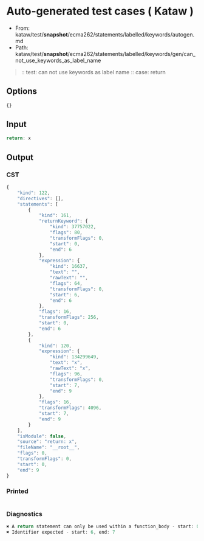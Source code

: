 # Auto-generated test cases ( Kataw )
- From: kataw/test/__snapshot__/ecma262/statements/labelled/keywords/autogen.md
- Path: kataw/test/__snapshot__/ecma262/statements/labelled/keywords/gen/can_not_use_keywords_as_label_name
> :: test: can not use keywords as label name
> :: case: return
## Options

`````js
{}
`````
## Input

`````js
return: x
`````
## Output

### CST

```javascript
{
    "kind": 122,
    "directives": [],
    "statements": [
        {
            "kind": 161,
            "returnKeyword": {
                "kind": 37757022,
                "flags": 80,
                "transformFlags": 0,
                "start": 0,
                "end": 6
            },
            "expression": {
                "kind": 16637,
                "text": "",
                "rawText": "",
                "flags": 64,
                "transformFlags": 0,
                "start": 6,
                "end": 6
            },
            "flags": 16,
            "transformFlags": 256,
            "start": 0,
            "end": 6
        },
        {
            "kind": 120,
            "expression": {
                "kind": 134299649,
                "text": "x",
                "rawText": "x",
                "flags": 96,
                "transformFlags": 0,
                "start": 7,
                "end": 9
            },
            "flags": 16,
            "transformFlags": 4096,
            "start": 7,
            "end": 9
        }
    ],
    "isModule": false,
    "source": "return: x",
    "fileName": "__root__",
    "flags": 0,
    "transformFlags": 0,
    "start": 0,
    "end": 9
}
```

### Printed

```javascript

```

### Diagnostics

```javascript
✖ A return statement can only be used within a function_body - start: 0, end: 6
✖ Identifier expected - start: 6, end: 7

```

